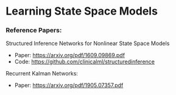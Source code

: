 # Learning State Space Models

### Reference Papers:
Structured Inference Networks for Nonlinear State Space Models
- Paper: https://arxiv.org/pdf/1609.09869.pdf
- Code: https://github.com/clinicalml/structuredinference

Recurrent Kalman Networks:
- Paper: https://arxiv.org/pdf/1905.07357.pdf
